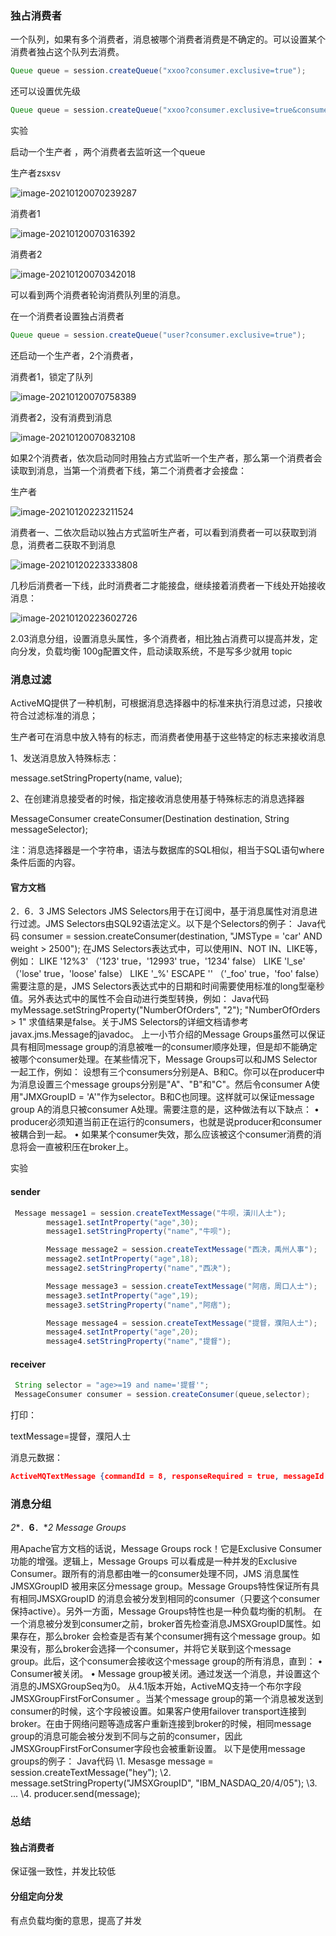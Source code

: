 



### 独占消费者

一个队列，如果有多个消费者，消息被哪个消费者消费是不确定的。可以设置某个消费者独占这个队列去消费。

```java
Queue queue = session.createQueue("xxoo?consumer.exclusive=true");
```

还可以设置优先级

```java
Queue queue = session.createQueue("xxoo?consumer.exclusive=true&consumer.priority=10");
```



实验

启动一个生产者 ，两个消费者去监听这一个queue

生产者zsxsv

![image-20210120070239287](img\image-20210120070239287-1611155969952.png)

消费者1

![image-20210120070316392](img\image-20210120070316392-1611155969953.png)

消费者2

![image-20210120070342018](img\image-20210120070342018-1611155969953.png)



可以看到两个消费者轮询消费队列里的消息。

在一个消费者设置独占消费者

```java
Queue queue = session.createQueue("user?consumer.exclusive=true");
```

还启动一个生产者，2个消费者，

消费者1，锁定了队列

![image-20210120070758389](img\image-20210120070758389-1611155969953.png)

消费者2，没有消费到消息

![image-20210120070832108](img\image-20210120070832108-1611155969953.png)



如果2个消费者，依次启动同时用独占方式监听一个生产者，那么第一个消费者会读取到消息，当第一个消费者下线，第二个消费者才会接盘：

生产者

![image-20210120223211524](img\image-20210120223211524-1611155969953.png)

消费者一、二依次启动以独占方式监听生产者，可以看到消费者一可以获取到消息，消费者二获取不到消息

![image-20210120223333808](img\image-20210120223333808-1611155969953.png)

几秒后消费者一下线，此时消费者二才能接盘，继续接着消费者一下线处开始接收消息：

![image-20210120223602726](img\image-20210120223602726-1611155969953.png)





2.03消息分组，设置消息头属性，多个消费者，相比独占消费可以提高并发，定向分发，负载均衡
100g配置文件，启动读取系统，不是写多少就用
topic





### 消息过滤

ActiveMQ提供了一种机制，可根据消息选择器中的标准来执行消息过滤，只接收符合过滤标准的消息；

生产者可在消息中放入特有的标志，而消费者使用基于这些特定的标志来接收消息

1、发送消息放入特殊标志：

message.setStringProperty(name, value);

2、在创建消息接受者的时候，指定接收消息使用基于特殊标志的消息选择器

MessageConsumer createConsumer(Destination destination, String messageSelector);

注：消息选择器是一个字符串，语法与数据库的SQL相似，相当于SQL语句where条件后面的内容。

####  官方文档

2．6．3 JMS Selectors
JMS Selectors用于在订阅中，基于消息属性对消息进行过滤。JMS Selectors由SQL92语法定义。以下是个Selectors的例子：
Java代码
consumer = session.createConsumer(destination, "JMSType = 'car' AND weight > 2500");
在JMS Selectors表达式中，可以使用IN、NOT IN、LIKE等，例如： LIKE '12%3' （'123' true，'12993' true，'1234' false） LIKE 'l_se' （'lose' true，'loose' false） LIKE '\_%' ESCAPE '\' （'_foo' true，'foo' false） 需要注意的是，JMS Selectors表达式中的日期和时间需要使用标准的long型毫秒值。另外表达式中的属性不会自动进行类型转换，例如：
Java代码
myMessage.setStringProperty("NumberOfOrders", "2");
"NumberOfOrders > 1" 求值结果是false。关于JMS Selectors的详细文档请参考javax.jms.Message的javadoc。 上一小节介绍的Message Groups虽然可以保证具有相同message group的消息被唯一的consumer顺序处理，但是却不能确定被哪个consumer处理。在某些情况下，Message Groups可以和JMS Selector一起工作，例如： 设想有三个consumers分别是A、B和C。你可以在producer中为消息设置三个message groups分别是"A"、"B"和"C"。然后令consumer A使用"JMXGroupID = 'A'"作为selector。B和C也同理。这样就可以保证message group A的消息只被consumer A处理。需要注意的是，这种做法有以下缺点：
• producer必须知道当前正在运行的consumers，也就是说producer和consumer被耦合到一起。
• 如果某个consumer失效，那么应该被这个consumer消费的消息将会一直被积压在broker上。



实验

#### sender

```java
 Message message1 = session.createTextMessage("牛呗，潢川人士");
        message1.setIntProperty("age",30);
        message1.setStringProperty("name","牛呗");

        Message message2 = session.createTextMessage("西决，禹州人事");
        message2.setIntProperty("age",18);
        message2.setStringProperty("name","西决");

        Message message3 = session.createTextMessage("阿痞，周口人士");
        message3.setIntProperty("age",19);
        message3.setStringProperty("name","阿痞");

        Message message4 = session.createTextMessage("提督，濮阳人士");
        message4.setIntProperty("age",20);
        message4.setStringProperty("name","提督");
```

#### receiver

```java
 String selector = "age>=19 and name='提督'";
 MessageConsumer consumer = session.createConsumer(queue,selector);
```

打印：

textMessage=提督，濮阳人士



消息元数据：

```json
ActiveMQTextMessage {commandId = 8, responseRequired = true, messageId = ID:DESKTOP-0KK2GDS-61416-1611155843140-1:1:1:1:4, originalDestination = null, originalTransactionId = null, producerId = ID:DESKTOP-0KK2GDS-61416-1611155843140-1:1:1:1, destination = queue://user, transactionId = null, expiration = 0, timestamp = 1611155843722, arrival = 0, brokerInTime = 1611155843723, brokerOutTime = 1611155843791, correlationId = null, replyTo = null, persistent = true, type = null, priority = 4, groupID = null, groupSequence = 0, targetConsumerId = null, compressed = false, userID = null, content = null, marshalledProperties = org.apache.activemq.util.ByteSequence@30468596, dataStructure = null, redeliveryCounter = 0, size = 0, properties = {name=提督, age=20}, readOnlyProperties = true, readOnlyBody = true, droppable = false, jmsXGroupFirstForConsumer = false, text = 提督，濮阳人士}
```



### 消息分组

*2**．**6**．**2 Message Groups*

用Apache官方文档的话说，Message Groups rock！它是Exclusive Consumer功能的增强。逻辑上，Message Groups 可以看成是一种并发的Exclusive Consumer。跟所有的消息都由唯一的consumer处理不同，JMS 消息属性JMSXGroupID 被用来区分message group。Message Groups特性保证所有具有相同JMSXGroupID 的消息会被分发到相同的consumer（只要这个consumer保持active）。另外一方面，Message Groups特性也是一种负载均衡的机制。 在一个消息被分发到consumer之前，broker首先检查消息JMSXGroupID属性。如果存在，那么broker 会检查是否有某个consumer拥有这个message group。如果没有，那么broker会选择一个consumer，并将它关联到这个message group。此后，这个consumer会接收这个message group的所有消息，直到：
 • Consumer被关闭。
 • Message group被关闭。通过发送一个消息，并设置这个消息的JMSXGroupSeq为0。
 从4.1版本开始，ActiveMQ支持一个布尔字段JMSXGroupFirstForConsumer 。当某个message group的第一个消息被发送到consumer的时候，这个字段被设置。如果客户使用failover transport连接到broker。在由于网络问题等造成客户重新连接到broker的时候，相同message group的消息可能会被分发到不同与之前的consumer，因此JMSXGroupFirstForConsumer字段也会被重新设置。
 以下是使用message groups的例子：
 Java代码
 \1. Mesasge message = session.createTextMessage("<foo>hey</foo>");
 \2. message.setStringProperty("JMSXGroupID", "IBM_NASDAQ_20/4/05");
 \3. ...
 \4. producer.send(message);

 



### 总结

####  独占消费者

保证强一致性，并发比较低



#### 分组定向分发

有点负载均衡的意思，提高了并发





